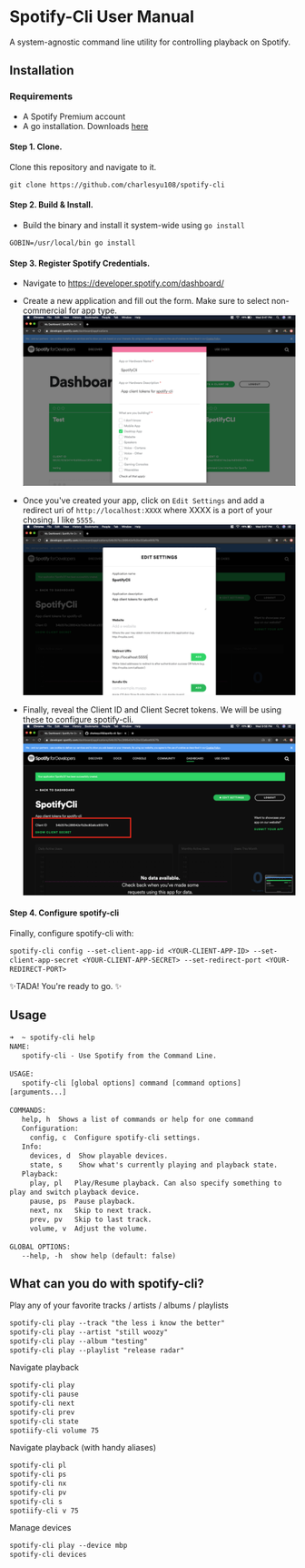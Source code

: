 # Spotify-Cli User Manual

A system-agnostic command line utility for controlling playback on Spotify.

## Installation

### Requirements 
* A Spotify Premium account
* A go installation. Downloads [here](https://golang.org/dl/)

#### Step 1. Clone.

Clone this repository and navigate to it.
```
git clone https://github.com/charlesyu108/spotify-cli
```

#### Step 2. Build & Install.
* Build the binary and install it system-wide using `go install`
```
GOBIN=/usr/local/bin go install
```

#### Step 3. Register Spotify Credentials.

* Navigate to https://developer.spotify.com/dashboard/

* Create a new application and fill out the form. Make sure to select non-commercial for app type.
![Show App Registration](assets/spotify-registration.png)

* Once you've created your app, click on `Edit Settings` and add a redirect uri of 
`http://localhost:XXXX` where XXXX is a port of your chosing. I like `5555`.
![Show Redirect Uri](assets/set-redirect.png)

* Finally, reveal the Client ID and Client Secret tokens. We will be using these to configure spotify-cli.
![Show Client Secret](assets/show-client-secret.png)


#### Step 4. Configure spotify-cli
Finally, configure spotify-cli with:
```
spotify-cli config --set-client-app-id <YOUR-CLIENT-APP-ID> --set-client-app-secret <YOUR-CLIENT-APP-SECRET> --set-redirect-port <YOUR-REDIRECT-PORT>
```

✨TADA! You're ready to go. ✨

## Usage
```
➜  ~ spotify-cli help
NAME:
   spotify-cli - Use Spotify from the Command Line.

USAGE:
   spotify-cli [global options] command [command options] [arguments...]

COMMANDS:
   help, h  Shows a list of commands or help for one command
   Configuration:
     config, c  Configure spotify-cli settings.
   Info:
     devices, d  Show playable devices.
     state, s    Show what's currently playing and playback state.
   Playback:
     play, pl   Play/Resume playback. Can also specify something to play and switch playback device.
     pause, ps  Pause playback.
     next, nx   Skip to next track.
     prev, pv   Skip to last track.
     volume, v  Adjust the volume.

GLOBAL OPTIONS:
   --help, -h  show help (default: false)
```

## What can you do with spotify-cli?

Play any of your favorite tracks / artists / albums / playlists
```
spotify-cli play --track "the less i know the better"
spotify-cli play --artist "still woozy"
spotify-cli play --album "testing"
spotify-cli play --playlist "release radar"
```

Navigate playback
```
spotify-cli play
spotify-cli pause
spotify-cli next
spotify-cli prev
spotify-cli state
spotiify-cli volume 75
```

Navigate playback (with handy aliases)
```
spotify-cli pl
spotify-cli ps
spotify-cli nx
spotify-cli pv
spotify-cli s
spotiify-cli v 75
```

Manage devices
```
spotify-cli play --device mbp
spotify-cli devices
```